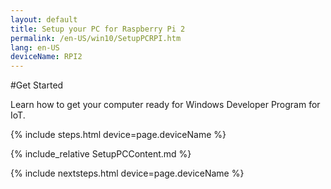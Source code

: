 ```yaml
---
layout: default
title: Setup your PC for Raspberry Pi 2
permalink: /en-US/win10/SetupPCRPI.htm
lang: en-US
deviceName: RPI2
---
```


#Get Started

Learn how to get your computer ready for Windows Developer Program for IoT.

{% include steps.html device=page.deviceName %}

{% include_relative SetupPCContent.md %}

{% include nextsteps.html device=page.deviceName %}


